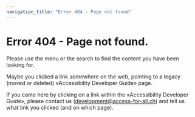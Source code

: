 ```yaml
---
navigation_title: "Error 404 - Page not found"
---
```


# Error 404 - Page not found.

Please use the menu or the search to find the content you have been looking for.

Maybe you clicked a link somewhere on the web, pointing to a legacy (moved or deleted) «Accessibility Developer Guide» page.

If you came here by clicking on a link within the «Accessibility Developer Guide», please contact us ([development@access-for-all.ch](mailto:development@access-for-all.ch)) and tell us what link you clicked (and on which page).

